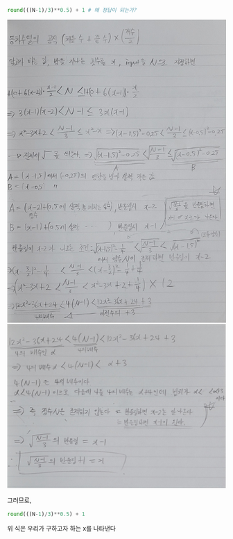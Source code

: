```python
round(((N-1)/3)**0.5) + 1 # 왜 정답이 되는가?
```

![2292-1](./picture/2292-1.jpg)
![2292-2](./picture/2292-2.jpg)

그러므로, 
```python
round(((N-1)/3)**0.5) + 1
```
위 식은 우리가 구하고자 하는 x를 나타낸다